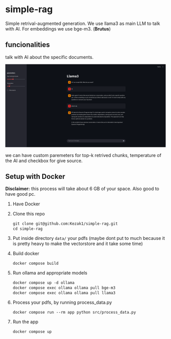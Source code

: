 # simple-rag
Simple retrival-augmented generation. We use llama3 as main LLM to talk with AI. For embeddings we use bge-m3. (**Brutus**)

## funcionalities
talk with AI about the specific documents.

![alt text](assets/image.png)

we can have custom paremeters for top-k retrived chunks, temperature of the AI and checkbox for give source.

## Setup with Docker
**Disclaimer:** this process will take about 6 GB of your space. Also good to have good pc.

1. Have Docker
2. Clone this repo

    ```
    git clone git@github.com:Kezak1/simple-rag.git
    cd simple-rag
    ```
3. Put inside directory `data/` your pdfs (maybe dont put to much because it is pretty heavy to make the vectorstore and it take some time)
4. Build docker
    ```
    docker compose build
    ```
5. Run ollama and appropriate models
    ```
    docker compose up -d ollama
    docker compose exec ollama ollama pull bge-m3
    docker compose exec ollama ollama pull llama3
    ```
6. Process your pdfs, by running process_data.py
    ```
    docker compose run --rm app python src/process_data.py
    ```
7. Run the app
    ```
    docker compose up
    ```